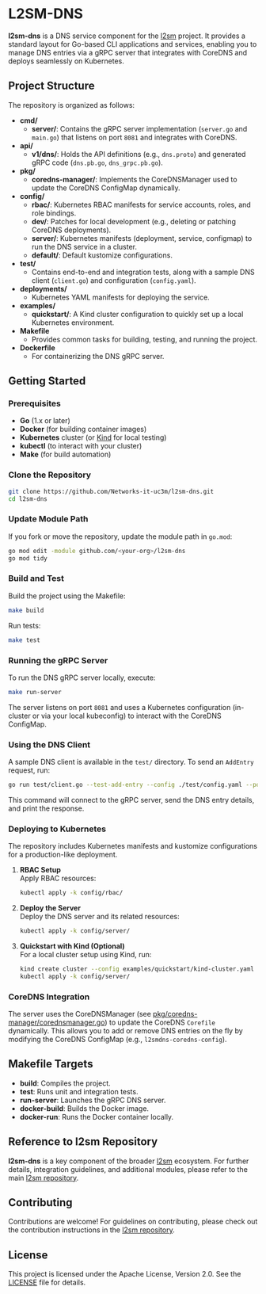 # L2SM-DNS

**l2sm-dns** is a DNS service component for the [l2sm](https://github.com/Networks-it-uc3m/L2S-M) project. It provides a standard layout for Go-based CLI applications and services, enabling you to manage DNS entries via a gRPC server that integrates with CoreDNS and deploys seamlessly on Kubernetes.

## Project Structure

The repository is organized as follows:

- **cmd/**  
  - **server/**: Contains the gRPC server implementation (`server.go` and `main.go`) that listens on port `8081` and integrates with CoreDNS.
- **api/**  
  - **v1/dns/**: Holds the API definitions (e.g., `dns.proto`) and generated gRPC code (`dns.pb.go`, `dns_grpc.pb.go`).
- **pkg/**  
  - **coredns-manager/**: Implements the CoreDNSManager used to update the CoreDNS ConfigMap dynamically.
- **config/**  
  - **rbac/**: Kubernetes RBAC manifests for service accounts, roles, and role bindings.
  - **dev/**: Patches for local development (e.g., deleting or patching CoreDNS deployments).
  - **server/**: Kubernetes manifests (deployment, service, configmap) to run the DNS service in a cluster.
  - **default/**: Default kustomize configurations.
- **test/**  
  - Contains end-to-end and integration tests, along with a sample DNS client (`client.go`) and configuration (`config.yaml`).
- **deployments/**  
  - Kubernetes YAML manifests for deploying the service.
- **examples/**  
  - **quickstart/**: A Kind cluster configuration to quickly set up a local Kubernetes environment.
- **Makefile**  
  - Provides common tasks for building, testing, and running the project.
- **Dockerfile**  
  - For containerizing the DNS gRPC server.

## Getting Started

### Prerequisites

- **Go** (1.x or later)
- **Docker** (for building container images)
- **Kubernetes** cluster (or [Kind](https://kind.sigs.k8s.io/) for local testing)
- **kubectl** (to interact with your cluster)
- **Make** (for build automation)

### Clone the Repository

```bash
git clone https://github.com/Networks-it-uc3m/l2sm-dns.git
cd l2sm-dns
```

### Update Module Path

If you fork or move the repository, update the module path in `go.mod`:
```bash
go mod edit -module github.com/<your-org>/l2sm-dns
go mod tidy
```

### Build and Test

Build the project using the Makefile:
```bash
make build
```

Run tests:
```bash
make test
```

### Running the gRPC Server

To run the DNS gRPC server locally, execute:
```bash
make run-server
```
The server listens on port `8081` and uses a Kubernetes configuration (in-cluster or via your local kubeconfig) to interact with the CoreDNS ConfigMap.

### Using the DNS Client

A sample DNS client is available in the `test/` directory. To send an `AddEntry` request, run:

```bash
go run test/client.go --test-add-entry --config ./test/config.yaml --pod your-pod --ip 10.0.1.2 --network your-network --scope global
```

This command will connect to the gRPC server, send the DNS entry details, and print the response.

### Deploying to Kubernetes

The repository includes Kubernetes manifests and kustomize configurations for a production-like deployment.

1. **RBAC Setup**  
   Apply RBAC resources:
   ```bash
   kubectl apply -k config/rbac/
   ```
2. **Deploy the Server**  
   Deploy the DNS server and its related resources:
   ```bash
   kubectl apply -k config/server/
   ```
3. **Quickstart with Kind (Optional)**  
   For a local cluster setup using Kind, run:
   ```bash
   kind create cluster --config examples/quickstart/kind-cluster.yaml
   kubectl apply -k config/server/
   ```

### CoreDNS Integration

The server uses the CoreDNSManager (see [pkg/coredns-manager/corednsmanager.go](pkg/coredns-manager/corednsmanager.go)) to update the CoreDNS `Corefile` dynamically. This allows you to add or remove DNS entries on the fly by modifying the CoreDNS ConfigMap (e.g., `l2smdns-coredns-config`).

## Makefile Targets

- **build**: Compiles the project.
- **test**: Runs unit and integration tests.
- **run-server**: Launches the gRPC DNS server.
- **docker-build**: Builds the Docker image.
- **docker-run**: Runs the Docker container locally.

## Reference to l2sm Repository

**l2sm-dns** is a key component of the broader [l2sm](https://github.com/Networks-it-uc3m/L2S-M) ecosystem. For further details, integration guidelines, and additional modules, please refer to the main [l2sm repository](https://github.com/Networks-it-uc3m/L2S-M).

## Contributing

Contributions are welcome! For guidelines on contributing, please check out the contribution instructions in the [l2sm repository](https://github.com/Networks-it-uc3m/L2S-M).

## License

This project is licensed under the Apache License, Version 2.0. See the [LICENSE](LICENSE) file for details.
